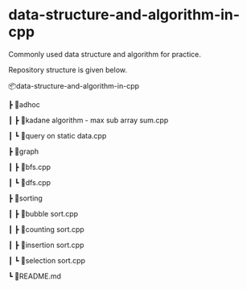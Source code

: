 # data-structure-and-algorithm-in-cpp

Commonly used data structure and algorithm for practice.

Repository structure is given below.

📦data-structure-and-algorithm-in-cpp

 ┣ 📂adhoc

 ┃ ┣ 📜kadane algorithm - max sub array sum.cpp

 ┃ ┗ 📜query on static data.cpp

 ┣ 📂graph

 ┃ ┣ 📜bfs.cpp

 ┃ ┗ 📜dfs.cpp

 ┣ 📂sorting

 ┃ ┣ 📜bubble sort.cpp

 ┃ ┣ 📜counting sort.cpp

 ┃ ┣ 📜insertion sort.cpp

 ┃ ┗ 📜selection sort.cpp

 ┗ 📜README.md


